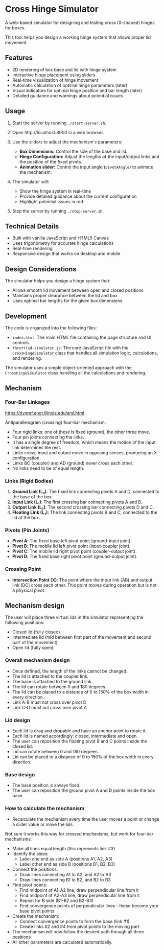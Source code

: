 # Cross Hinge Simulator

A web-based simulator for designing and testing cross (X-shaped) hinges for boxes. 

This tool helps you design a working hinge system that allows proper lid movement.

## Features

- 2D rendering of box base and lid with hinge system
- Interactive hinge placement using sliders
- Real-time visualization of hinge movement
- Automatic calculation of optimal hinge parameters (later)
- Visual indicators for optimal hinge position and bar length (later)
- Detailed guidance and warnings about potential issues

## Usage

1. Start the server by running `./start-server.sh`.

2. Open http://localhost:8000 in a web browser.

3. Use the sliders to adjust the mechanism's parameters:
   - **Box Dimensions:** Control the size of the base and lid.
   - **Hinge Configuration:** Adjust the lengths of the input/output links and the position of the fixed pivots.
   - **Animation slider:** Control the input angle (`pivotAAngle`) to animate the mechanism.

4. The simulator will:
   - Show the hinge system in real-time
   - Provide detailed guidance about the current configuration
   - Highlight potential issues in red

5. Stop the server by running `./stop-server.sh`.

## Technical Details

- Built with vanilla JavaScript and HTML5 Canvas
- Uses trigonometry for accurate hinge calculations
- Real-time rendering
- Responsive design that works on desktop and mobile

## Design Considerations

The simulator helps you design a hinge system that:
- Allows smooth lid movement between open and closed positions
- Maintains proper clearance between the lid and box
- Uses optimal bar lengths for the given box dimensions

## Development

The code is organized into the following files:
- `index.html`: The main HTML file containing the page structure and UI controls.
- `throttled-simulator.js`: The core JavaScript file with the `CrossHingeSimulator` class that handles all simulation logic, calculations, and rendering.

The simulator uses a simple object-oriented approach with the `CrossHingeSimulator` class handling all the calculations and rendering.

## Mechanism

### Four-Bar Linkages
https://dynref.engr.illinois.edu/aml.html

Antiparallelogram (crossing) four-bar mechanism:

- Four rigid links: one of these is fixed (ground), the other three move.
- Four pin joints connecting the links.
- It has a single degree of freedom, which means the motion of the input link determines the rest.
- Links cross; input and output move in opposing senses, producing an X configuration.
- Links BC (coupler) and AD (ground) never cross each other.
- No links need to be of equal length.

### Links (Rigid Bodies)

1. **Ground Link (L₄)**: The fixed link connecting pivots A and D, connected to the base of the box.
2. **Input Link (L₁)**: The first crossing bar connecting pivots A and B.
3. **Output Link (L₂)**: The second crossing bar connecting pivots D and C.
4. **Floating Link (L₃)**: The link connecting pivots B and C, connected to the lid of the box.

### Pivots (Pin Joints)

- **Pivot A**: The fixed base left pivot point (ground-input joint).
- **Pivot B**: The mobile lid left pivot point (input-coupler joint).
- **Pivot C**: The mobile lid right pivot point (coupler-output joint).
- **Pivot D**: The fixed base right pivot point (ground-output joint).

### Crossing Point

- **Intersection Point (X)**: The point where the input link (AB) and output link (DC) cross each other. This point moves during operation but is not a physical pivot.

## Mechanism design

The user will place three virtual lids in the simulator representing the following positions:

- Closed lid (fully closed)
- Intermediate lid (mid between first part of the movement and second part of the movement)
- Open lid (fully open)

### Overall mechanism design

- Once defined, the length of the links cannot be changed.
- The lid is attached to the coupler link.
- The base is attached to the ground link.
- The lid can rotate between 0 and 180 degrees.
- The lid can be placed to a distance of 0 to 150% of the box width in every direction.
- Link A-B must not cross over pivot D
- Link C-D must not cross over pivot A

### Lid design

- Each lid is drag and dropable and have an anchor point to rotate it. 
- Each lid is named accordingly: closed, intermediate and open.
- The user can reposition the floating pivot B and C points inside the closed lid.
- Lid can rotate between 0 and 180 degrees.
- Lid can be placed to a distance of 0 to 150% of the box width in every direction.


### Base design

- The base position is always fixed.
- The user can reposition the ground pivot A and D points inside the box base.

### How to calculate the mechanism

- Recalculate the mechanism every time the user moves a point or change a slider value or move the lids.


Not sure it works this way for crossed mechanisms, but work for four-bar mechanisms.
- Make all lines equal length (this represents link #3)
- Identify the sides:
  - Label one end as side A (positions A1, A2, A3)
  - Label other end as side B (positions B1, B2, B3)
- Connect the positions:
  - Draw lines connecting A1 to A2, and A2 to A3
  - Draw lines connecting B1 to B2, and B2 to B3
- Find pivot points:
  - Find midpoint of A1-A2 line, draw perpendicular line from it
  - Find midpoint of A2-A3 line, draw perpendicular line from it
  - Repeat for B side (B1-B2 and B2-B3)
  - Find convergence points of perpendicular lines - these become your base pivot points
- Create the mechanism:
  - Connect convergence points to form the base (link #1)
  - Create links #2 and #4 from pivot points to the moving part
- The mechanism will now follow the desired path through all three positions
- All other parameters are calculated automatically.